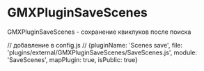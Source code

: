 # GMXPluginSaveScenes
GMXPluginSaveScenes - сохранение квиклуков после поиска

//  добавление в config.js
//   {pluginName: 'Scenes save', file: 'plugins/external/GMXPluginSaveScenes/SaveScenes.js', module: 'SaveScenes', mapPlugin: true, isPublic: true}

